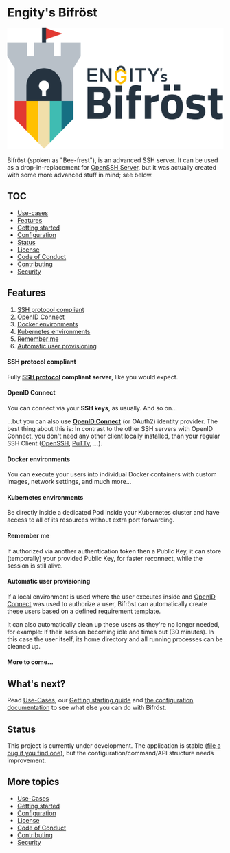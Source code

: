 # Engity's Bifröst

![Engity's Bifröst](docs/assets/logo-with-text.svg)

Bifröst (spoken as "Bee-frest"), is an advanced SSH server. It can be used as a drop-in-replacement for [OpenSSH Server](https://www.openssh.com/), but it was actually created with some more advanced stuff in mind; see below.

## TOC

* [Use-cases](https://bifroest.engity.org/usecases/)
* [Features](#features)
* [Getting started](https://bifroest.engity.org/setup/)
* [Configuration](https://bifroest.engity.org/reference/configuration/)
* [Status](#status)
* [License](LICENSE)
* [Code of Conduct](CODE_OF_CONDUCT.md)
* [Contributing](CONTRIBUTING.md)
* [Security](SECURITY.md)

## Features

1. [SSH protocol compliant](#ssh-protocol-compliant)
2. [OpenID Connect](#openid-connect)
3. [Docker environments](#docker-environments)
4. [Kubernetes environments](#kubernetes-environments)
5. [Remember me](#remember-me)
6. [Automatic user provisioning](#automatic-user-provisioning)

#### SSH protocol compliant

Fully **[SSH protocol](https://www.rfc-editor.org/rfc/rfc4253) compliant server**, like you would expect.

#### OpenID Connect
You can connect via your **SSH keys**, as usually. And so on...

...but you can also use **[OpenID Connect](https://openid.net/)** (or OAuth2) identity provider. The best thing about this is: In contrast to the other SSH servers with OpenID Connect, you don't need any other client locally installed, than your regular SSH Client ([OpenSSH](https://www.openssh.com/), [PuTTy](https://www.putty.org/), ...).

#### Docker environments

You can execute your users into individual Docker containers with custom images, network settings, and much more...

#### Kubernetes environments

Be directly inside a dedicated Pod inside your Kubernetes cluster and have access to all of its resources without extra port forwarding.

#### Remember me

If authorized via another authentication token then a Public Key, it can store (temporally) your provided Public Key, for faster reconnect, while the session is still alive.

#### Automatic user provisioning

If a local environment is used where the user executes inside and [OpenID Connect](#openid-connect) was used to authorize a user, Bifröst can automatically create these users based on a defined requirement template.

It can also automatically clean up these users as they're no longer needed, for example: If their session becoming idle and times out (30 minutes). In this case the user itself, its home directory and all running processes can be cleaned up.

#### More to come...

## What's next?

Read [Use-Cases](https://bifroest.engity.org/usecases/), our [Getting starting guide](https://bifroest.engity.org/setup/) and [the configuration documentation](https://bifroest.engity.org/reference/configuration/) to see what else you can do with Bifröst.

## Status

This project is currently under development. The application is stable ([file a bug if you find one](https://github.com/engity-com/bifroest/issues/new/choose)), but the configuration/command/API structure needs improvement.

## More topics
* [Use-Cases](https://bifroest.engity.org/usecases/)
* [Getting started](https://bifroest.engity.org/setup/)
* [Configuration](https://bifroest.engity.org/reference/configuration/)
* [License](LICENSE)
* [Code of Conduct](CODE_OF_CONDUCT.md)
* [Contributing](CONTRIBUTING.md)
* [Security](SECURITY.md)
